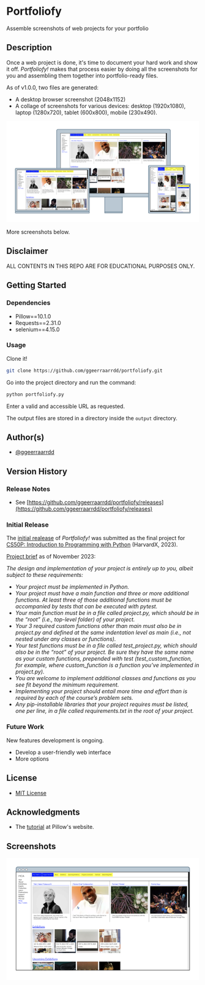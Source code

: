 # Portfoliofy

Assemble screenshots of web projects for your portfolio

## Description

Once a web project is done, it's time to document your hard work and show it off. _Portfoliofy!_ makes that process easier by doing all the screenshots for you and assembling them together into portfolio-ready files.

As of v1.0.0, two files are generated:

* A desktop browser screenshot (2048x1152)
* A collage of screenshots for various devices: desktop (1920x1080), laptop (1280x720), tablet (600x800), mobile (230x490).

![Portfoliofy](/images/portfoliofy1.png)

More screenshots below.

## Disclaimer

ALL CONTENTS IN THIS REPO ARE FOR EDUCATIONAL PURPOSES ONLY.

## Getting Started

### Dependencies

* Pillow==10.1.0
* Requests==2.31.0
* selenium==4.15.0

### Usage

Clone it!

```bash
git clone https://github.com/ggeerraarrdd/portfoliofy.git
```

Go into the project directory and run the command:

```bash
python portfoliofy.py
```

Enter a valid and accessible URL as requested.

The output files are stored in a directory inside the `output` directory.

## Author(s)

* [@ggeerraarrdd](https://github.com/ggeerraarrdd/)

## Version History

### Release Notes

* See [https://github.com/ggeerraarrdd/portfoliofy/releases](https://github.com/ggeerraarrdd/portfoliofy/releases)

### Initial Release

The [initial realease](https://github.com/ggeerraarrdd/portfoliofy/releases/tag/v1.0.0) of _Portfoliofy!_ was submitted as the final project for [CS50P: Introduction to Programming with Python](https://cs50.harvard.edu/python/2022/) (HarvardX, 2023).

[Project brief](https://cs50.harvard.edu/python/2022/project/) as of November 2023:

_The design and implementation of your project is entirely up to you, albeit subject to these requirements:_

* _Your project must be implemented in Python._
* _Your project must have a main function and three or more additional functions. At least three of those additional functions must be accompanied by tests that can be executed with pytest._
* _Your main function must be in a file called project.py, which should be in the “root” (i.e., top-level folder) of your project._
* _Your 3 required custom functions other than main must also be in project.py and defined at the same indentation level as main (i.e., not nested under any classes or functions)._
* _Your test functions must be in a file called test_project.py, which should also be in the “root” of your project. Be sure they have the same name as your custom functions, prepended with test (test_custom_function, for example, where custom_function is a function you’ve implemented in project.py)._
* _You are welcome to implement additional classes and functions as you see fit beyond the minimum requirement._
* _Implementing your project should entail more time and effort than is required by each of the course’s problem sets._
* _Any pip-installable libraries that your project requires must be listed, one per line, in a file called requirements.txt in the root of your project._

### Future Work

New features development is ongoing.

* Develop a user-friendly web interface
* More options

## License

* [MIT License](https://github.com/ggeerraarrdd/large-parks/blob/main/LICENSE)

## Acknowledgments

* The [tutorial](https://pillow.readthedocs.io/en/stable/handbook/tutorial.html) at Pillow's website.

## Screenshots

![Portfoliofy](/images/portfoliofy2.png)
